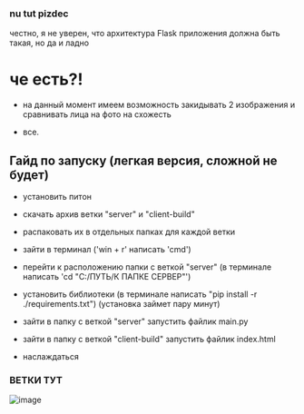 ### nu tut pizdec

честно, я не уверен, что архитектура Flask приложения должна быть такая, но да и ладно


# че есть?!

- на данный момент имеем возможность закидывать 2 изображения и сравнивать лица на фото на схожесть

- все.












## Гайд по запуску (легкая версия, сложной не будет)

- установить питон

- скачать архив ветки "server" и "client-build"

- распаковать их в отдельных папках для каждой ветки

- зайти в терминал ('win + r' написать 'cmd')

- перейти к расположению папки с веткой "server" (в терминале написать 'cd "C:/ПУТЬ/К ПАПКЕ СЕРВЕР"')

- установить библиотеки (в терминале написать "pip install -r ./requirements.txt") (установка займет пару минут)

- зайти в папку с веткой "server" запустить файлик main.py

- зайти в папку с веткой "client-build" запустить файлик index.html

- наслаждаться


### ВЕТКИ ТУТ

![image](https://user-images.githubusercontent.com/83610362/225619659-c0257af9-abfb-4d6a-b19f-c32e8e8dc255.png)

